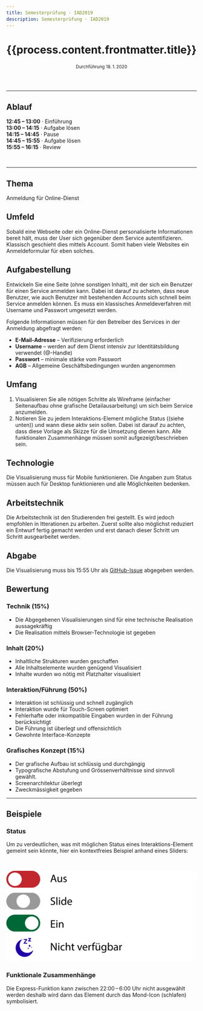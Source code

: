 ```yaml
---
title: Semesterprüfung · IAD2019
description: Semesterprüfung · IAD2019
---
```





<header>

# {{process.content.frontmatter.title}}
<small>Durchführung 18. 1. 2020</small>


</header>


---

## Ablauf
**12:45 – 13:00** · Einführung  
**13:00 – 14:15** · Aufgabe lösen  
**14:15 – 14:45** · Pause  
**14:45 – 15:55** · Aufgabe lösen  
**15:55 – 16:15** · Review  

<br />

---

## Thema
Anmeldung für Online-Dienst

## Umfeld
Sobald eine Webseite oder ein Online-Dienst personalisierte Informationen bereit hält, muss der User sich gegenüber dem Service autentifizieren. Klassisch geschieht dies mittels Account. Somit haben viele Websites ein Anmeldeformular für eben solches.

## Aufgabestellung
Entwickeln Sie eine Seite (ohne sonstigen Inhalt), mit der sich ein Benutzer für einen Service anmelden kann. Dabei ist darauf zu acheten, dass neue Benutzer, wie auch Benutzer mit bestehenden Accounts sich schnell beim Service anmelden können. Es muss ein klassisches Anmeldeverfahren mit Username und Passwort umgesetzt werden.

Folgende Informationen müssen für den Betreiber des Services in der Anmeldung abgefragt werden:


* **E-Mail-Adresse** – Verifizierung erforderlich
* **Username** – werden auf dem Dienst intensiv zur Identitätsbildung verwendet (@-Handle)
* **Passwort** – minimale stärke vom Passwort
* **AGB** – Allgemeine Geschäftsbedingungen wurden angenommen

## Umfang
1. Visualisieren Sie alle nötigen Schritte als Wireframe (einfacher Seitenaufbau ohne grafische Detailausarbeitung) um sich beim Service anzumelden.
2. Notieren Sie zu jedem Interaktions-Element mögliche Status ((siehe unten)) und wann diese aktiv sein sollen. Dabei ist darauf zu achten, dass diese Vorlage als Skizze für die Umsetzung dienen kann. Alle funktionalen Zusammenhänge müssen somit aufgezeigt/beschrieben sein.

## Technologie
Die Visualisierung muss für Mobile funktionieren. Die Angaben zum Status müssen auch für Desktop funktionieren und alle Möglichkeiten bedenken.

## Arbeitstechnik
Die Arbeitstechnik ist den Studierenden frei gestellt. Es wird jedoch empfohlen in Itterationen zu arbeiten. Zuerst sollte also möglichst reduziert ein Entwurf fertig gemacht werden und erst danach dieser Schritt um Schritt ausgearbeitet werden.

## Abgabe
Die Visualisierung muss bis 15:55 Uhr als [GitHub-Issue](https://github.com/signalwerk/IAD2019/issues) abgegeben werden.


## Bewertung
### Technik (15%)
* Die Abgegebenen Visualisierungen sind für eine technische Realisation aussagekräftig
* Die Realisation mittels Browser-Technologie ist gegeben

### Inhalt (20%)
* Inhaltliche Strukturen wurden geschaffen
* Alle Inhaltselemente wurden genügend Visualisiert
* Inhalte wurden wo nötig mit Platzhalter visualisiert

### Interaktion/Führung (50%)
* Interaktion ist schlüssig und schnell zugänglich
* Interaktion wurde für Touch-Screen optimiert
* Fehlerhafte oder inkompatible Eingaben wurden in der Führung berücksichtigt
* Die Führung ist überlegt und offensichtlich
* Gewohnte Interface-Konzepte

### Grafisches Konzept (15%)
* Der grafische Aufbau ist schlüssig und durchgängig
* Typografische Abstufung und Grössenverhältnisse sind sinnvoll gewählt.
* Screenarchitektur überlegt
* Zweckmässigkeit gegeben


---

## Beispiele


### Status
Um zu verdeutlichen, was mit möglichen Status eines Interaktions-Element gemeint sein könnte, hier ein kontextfreies Beispiel anhand eines Sliders:

<br />

![Beispiel Slider Status](./img/slide-status.svg)


### Funktionale Zusammenhänge
Die Express-Funktion kann zwischen 22:00 – 6:00 Uhr nicht ausgewählt werden deshalb wird dann das Element durch das Mond-Icon (schlafen) symbolisiert.
